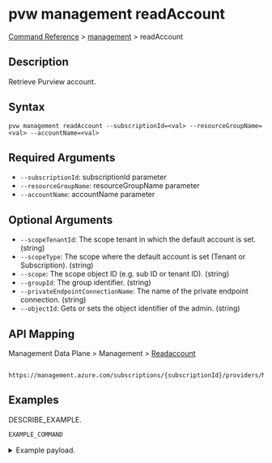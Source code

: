 # pvw management readAccount
[Command Reference](../../../README.md#command-reference) > [management](./main.md) > readAccount

## Description
Retrieve Purview account.

## Syntax
```
pvw management readAccount --subscriptionId=<val> --resourceGroupName=<val> --accountName=<val>
```

## Required Arguments
- `--subscriptionId`: subscriptionId parameter
- `--resourceGroupName`: resourceGroupName parameter
- `--accountName`: accountName parameter

## Optional Arguments
- `--scopeTenantId`: The scope tenant in which the default account is set. (string)
- `--scopeType`: The scope where the default account is set (Tenant or Subscription). (string)
- `--scope`: The scope object ID (e.g. sub ID or tenant ID). (string)
- `--groupId`: The group identifier. (string)
- `--privateEndpointConnectionName`: The name of the private endpoint connection. (string)
- `--objectId`: Gets or sets the object identifier of the admin. (string)

## API Mapping
Management Data Plane > Management > [Readaccount]()
```
 https://management.azure.com/subscriptions/{subscriptionId}/providers/Microsoft.Purview/readAccount
```

## Examples
DESCRIBE_EXAMPLE.
```powershell
EXAMPLE_COMMAND
```
<details><summary>Example payload.</summary>
<p>

```json
PASTE_JSON_HERE
```
</p>
</details>